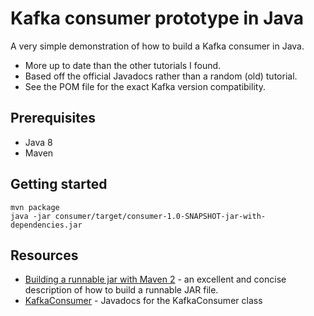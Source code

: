 Kafka consumer prototype in Java
================================

A very simple demonstration of how to build a Kafka consumer in Java.

* More up to date than the other tutorials I found.
* Based off the official Javadocs rather than a random (old) tutorial.
* See the POM file for the exact Kafka version compatibility.

Prerequisites
-------------

* Java 8
* Maven

Getting started
---------------

    mvn package
    java -jar consumer/target/consumer-1.0-SNAPSHOT-jar-with-dependencies.jar

Resources
---------

* [Building a runnable jar with Maven 2](https://stackoverflow.com/questions/2022032/building-a-runnable-jar-with-maven-2) - an excellent and concise description of how to build a runnable JAR file.
* [KafkaConsumer](https://kafka.apache.org/22/javadoc/index.html?org/apache/kafka/clients/consumer/KafkaConsumer.html) - Javadocs for the KafkaConsumer class

